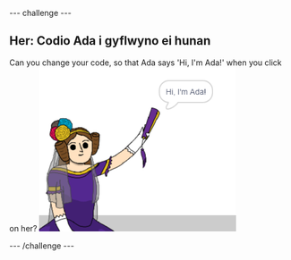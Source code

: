 \--- challenge \---

## Her: Codio Ada i gyflwyno ei hunan

Can you change your code, so that Ada says 'Hi, I'm Ada!' when you click on her? ![ada sprite saying Hi, I'm Ada!](images/poetry-ada-intro.png)

\--- /challenge \---